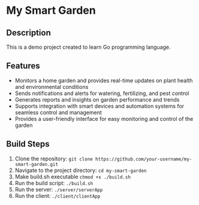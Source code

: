 # My Smart Garden

## Description
This is a demo project created to learn Go programming language.

## Features
- Monitors a home garden and provides real-time updates on plant health and environmental conditions
- Sends notifications and alerts for watering, fertilizing, and pest control
- Generates reports and insights on garden performance and trends
- Supports integration with smart devices and automation systems for seamless control and management
- Provides a user-friendly interface for easy monitoring and control of the garden

## Build Steps
1. Clone the repository: `git clone https://github.com/your-username/my-smart-garden.git`
2. Navigate to the project directory: `cd my-smart-garden`
3. Make build.sh executable `chmod +x ./build.sh`
4. Run the build script: `./build.sh`
5. Run the server: `./server/serverApp`
6. Run the client: `./client/clientApp`

